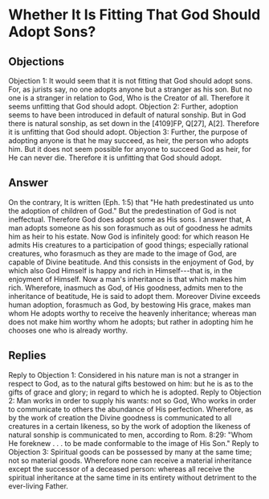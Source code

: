 # Whether It Is Fitting That God Should Adopt Sons?
## Objections
Objection 1: It would seem that it is not fitting that God should adopt sons. For, as jurists say, no one adopts anyone but a stranger as his son. But no one is a stranger in relation to God, Who is the Creator of all. Therefore it seems unfitting that God should adopt.
Objection 2: Further, adoption seems to have been introduced in default of natural sonship. But in God there is natural sonship, as set down in the [4109]FP, Q[27], A[2]. Therefore it is unfitting that God should adopt.
Objection 3: Further, the purpose of adopting anyone is that he may succeed, as heir, the person who adopts him. But it does not seem possible for anyone to succeed God as heir, for He can never die. Therefore it is unfitting that God should adopt.
## Answer
On the contrary, It is written (Eph. 1:5) that "He hath predestinated us unto the adoption of children of God." But the predestination of God is not ineffectual. Therefore God does adopt some as His sons.
I answer that, A man adopts someone as his son forasmuch as out of goodness he admits him as heir to his estate. Now God is infinitely good: for which reason He admits His creatures to a participation of good things; especially rational creatures, who forasmuch as they are made to the image of God, are capable of Divine beatitude. And this consists in the enjoyment of God, by which also God Himself is happy and rich in Himself---that is, in the enjoyment of Himself. Now a man's inheritance is that which makes him rich. Wherefore, inasmuch as God, of His goodness, admits men to the inheritance of beatitude, He is said to adopt them. Moreover Divine exceeds human adoption, forasmuch as God, by bestowing His grace, makes man whom He adopts worthy to receive the heavenly inheritance; whereas man does not make him worthy whom he adopts; but rather in adopting him he chooses one who is already worthy.
## Replies
Reply to Objection 1: Considered in his nature man is not a stranger in respect to God, as to the natural gifts bestowed on him: but he is as to the gifts of grace and glory; in regard to which he is adopted.
Reply to Objection 2: Man works in order to supply his wants: not so God, Who works in order to communicate to others the abundance of His perfection. Wherefore, as by the work of creation the Divine goodness is communicated to all creatures in a certain likeness, so by the work of adoption the likeness of natural sonship is communicated to men, according to Rom. 8:29: "Whom He foreknew . . . to be made conformable to the image of His Son."
Reply to Objection 3: Spiritual goods can be possessed by many at the same time; not so material goods. Wherefore none can receive a material inheritance except the successor of a deceased person: whereas all receive the spiritual inheritance at the same time in its entirety without detriment to the ever-living Father.